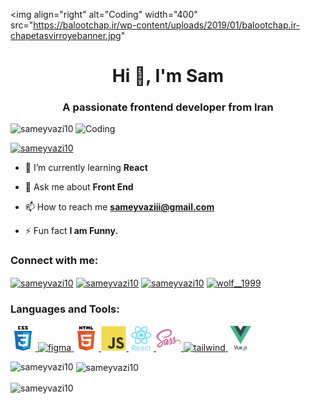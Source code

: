 <img align="right" alt="Coding" width="400" 
src="https://balootchap.ir/wp-content/uploads/2019/01/balootchap.ir-chapetasvirroyebanner.jpg"
>

<h1 align="center">Hi 👋, I'm Sam</h1>
<h3 align="center">A passionate frontend developer from Iran</h3>
<img align="right" alt="Coding" width="400" src="https://camo.githubusercontent.com/5119ee303e5e49cdf23def653b737bede0da49a859a34714d62d9ab518afbbb2/68747470733a2f2f63646e2e6472696262626c652e636f6d2f75736572732f313136323037372f73637265656e73686f74732f333834383931342f70726f6772616d6d65722e676966">

<p align="left"> <img src="https://komarev.com/ghpvc/?username=sameyvazi10&label=Profile%20views&color=0e75b6&style=flat" alt="sameyvazi10" /> </p>

<p align="left"> <a href="https://twitter.com/sameyvazi10" target="blank"><img src="https://img.shields.io/twitter/follow/sameyvazi10?logo=twitter&style=for-the-badge" alt="sameyvazi10" /></a> </p>

- 🌱 I’m currently learning **React**

- 💬 Ask me about **Front End**

- 📫 How to reach me **sameyvaziii@gmail.com**

- ⚡ Fun fact **I am Funny.**

<h3 align="left">Connect with me:</h3>
<p align="left">
<a href="https://twitter.com/sameyvazi10" target="blank"><img align="center" src="https://raw.githubusercontent.com/rahuldkjain/github-profile-readme-generator/master/src/images/icons/Social/twitter.svg" alt="sameyvazi10" height="30" width="40" /></a>
<a href="https://linkedin.com/in/sameyvazi10" target="blank"><img align="center" src="https://raw.githubusercontent.com/rahuldkjain/github-profile-readme-generator/master/src/images/icons/Social/linked-in-alt.svg" alt="sameyvazi10" height="30" width="40" /></a>
<a href="https://www.youtube.com/c/sameyvazi10" target="blank"><img align="center" src="https://raw.githubusercontent.com/rahuldkjain/github-profile-readme-generator/master/src/images/icons/Social/youtube.svg" alt="sameyvazi10" height="30" width="40" /></a>
<a href="https://discord.gg/wolf__1999" target="blank"><img align="center" src="https://raw.githubusercontent.com/rahuldkjain/github-profile-readme-generator/master/src/images/icons/Social/discord.svg" alt="wolf__1999" height="30" width="40" /></a>
</p>

<h3 align="left">Languages and Tools:</h3>
<p align="left"> <a href="https://www.w3schools.com/css/" target="_blank" rel="noreferrer"> <img src="https://raw.githubusercontent.com/devicons/devicon/master/icons/css3/css3-original-wordmark.svg" alt="css3" width="40" height="40"/> </a> <a href="https://www.figma.com/" target="_blank" rel="noreferrer"> <img src="https://www.vectorlogo.zone/logos/figma/figma-icon.svg" alt="figma" width="40" height="40"/> </a> <a href="https://www.w3.org/html/" target="_blank" rel="noreferrer"> <img src="https://raw.githubusercontent.com/devicons/devicon/master/icons/html5/html5-original-wordmark.svg" alt="html5" width="40" height="40"/> </a> <a href="https://developer.mozilla.org/en-US/docs/Web/JavaScript" target="_blank" rel="noreferrer"> <img src="https://raw.githubusercontent.com/devicons/devicon/master/icons/javascript/javascript-original.svg" alt="javascript" width="40" height="40"/> </a> <a href="https://reactjs.org/" target="_blank" rel="noreferrer"> <img src="https://raw.githubusercontent.com/devicons/devicon/master/icons/react/react-original-wordmark.svg" alt="react" width="40" height="40"/> </a> <a href="https://sass-lang.com" target="_blank" rel="noreferrer"> <img src="https://raw.githubusercontent.com/devicons/devicon/master/icons/sass/sass-original.svg" alt="sass" width="40" height="40"/> </a> <a href="https://tailwindcss.com/" target="_blank" rel="noreferrer"> <img src="https://www.vectorlogo.zone/logos/tailwindcss/tailwindcss-icon.svg" alt="tailwind" width="40" height="40"/> </a> <a href="https://vuejs.org/" target="_blank" rel="noreferrer"> <img src="https://raw.githubusercontent.com/devicons/devicon/master/icons/vuejs/vuejs-original-wordmark.svg" alt="vuejs" width="40" height="40"/> </a> </p>

<p><img align="left" src="https://github-readme-stats.vercel.app/api/top-langs?username=sameyvazi10&show_icons=true&locale=en&layout=compact" alt="sameyvazi10" /></p>

<p>&nbsp;<img align="center" src="https://github-readme-stats.vercel.app/api?username=sameyvazi10&show_icons=true&locale=en" alt="sameyvazi10" /></p>

<p><img align="center" src="https://github-readme-streak-stats.herokuapp.com/?user=sameyvazi10&" alt="sameyvazi10" /></p>
